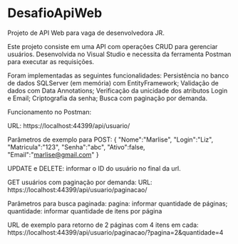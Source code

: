 # DesafioApiWeb
Projeto de API Web para vaga de desenvolvedora JR.

Este projeto consiste em uma API com operações CRUD para gerenciar usuários.
Desenvolvida no Visual Studio e necessita da ferramenta Postman para executar as requisições.

Foram implementadas as seguintes funcionalidades:
Persistência no banco de dados SQLServer (em memória) com EntityFramework;
Validação de dados com Data Annotations;
Verificação da unicidade dos atributos Login e Email;
Criptografia da senha;
Busca com paginação por demanda.

Funcionamento no Postman:

URL: 
https://localhost:44399/api/usuario/ 

Parâmetros de exemplo para POST:
{
  "Nome":"Marlise",
  "Login":"Liz",
  "Matricula":"123",
  "Senha":"abc",
  "Ativo":false,
  "Email":"marlise@gmail.com"
} 

UPDATE e DELETE: informar o ID do usuário no final da url. 

GET usuários com paginação por demanda: 
URL: 
https://localhost:44399/api/usuario/paginacao/

Parâmetros para busca paginada:
pagina: informar quantidade de páginas;
quantidade: informar quantidade de itens por página

URL de exemplo para retorno de 2 páginas com 4 itens em cada:
https://localhost:44399/api/usuario/paginacao/?pagina=2&quantidade=4
